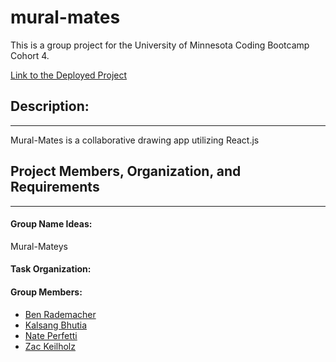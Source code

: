  **mural-mates**
====

This is a group project for the University of Minnesota Coding Bootcamp Cohort 4. 

[Link to the Deployed Project]()

## **Description:**
----

Mural-Mates is a collaborative drawing app utilizing React.js 


## **Project Members, Organization, and Requirements**
----
#### **Group Name Ideas:**
Mural-Mateys

#### **Task Organization:**

#### **Group Members:** 
+ [Ben Rademacher](https://github.com/Brademacher)  
+ [Kalsang Bhutia](https://github.com/hurlyburly)
+ [Nate Perfetti](https://github.com/perfettiful)    
+ [Zac Keilholz](hhttps://github.com/ZacKeilholz)  
